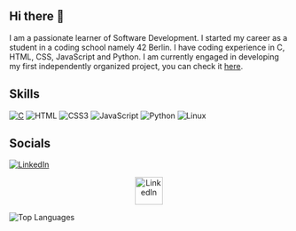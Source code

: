 ## Hi there 👋
I am a passionate learner of Software Development. I started my career as a student in a coding school namely 42 Berlin. I have coding experience in C, HTML, CSS, JavaScript and Python. I am currently engaged in developing my first independently organized project, you can check it [here](https://shakhzod2000.github.io/).

## Skills
[![C](https://img.shields.io/badge/C-00599C?style=flat-square&logo=&logoColor=white)](https://www.w3schools.com/c/c_intro.php)
![HTML](https://img.shields.io/badge/HTML-orange)
![CSS3](https://img.shields.io/badge/CSS-1572B6?style=flat-transparent&logo=css3&logoColor=white)
![JavaScript](https://img.shields.io/badge/JavaScript-323330?style=flat-square&logo=javascript&logoColor=F7DF1E)
![Python](https://img.shields.io/badge/Python-323330?style=flat-square&logo=python&logoColor=F7DF1E)
![Linux](https://img.shields.io/badge/Linux-FCC624?style=flat-square&logo=linux&logoColor=black)
## Socials
[![LinkedIn](https://img.shields.io/badge/LinkedIn-0077B5?style=flat-square&logo=linkedin&logoColor=white)](https://www.linkedin.com/in/shakhzod-shermatov-18b074180/)
<p align="center">
  <a href="https://www.linkedin.com/in/shakhzod-shermatov-18b074180/">
    <img src="https://img.shields.io/badge/LinkedIn-0077B5?style=flat-square&logo=linkedin&logoColor=white" alt="LinkedIn" height="50">
  </a>
</p>

![Top Languages](https://github-readme-stats.vercel.app/api/top-langs/?username=shakhzod2000&layout=compact&hide=Makefile&langs_count=8)
<!--
https://www.w3schools.com/c/c_intro.php
- 🔭 I’m currently working on ...
- 🌱 I’m currently learning ...
- 👯 I’m looking to collaborate on ...
- 🤔 I’m looking for help with ...
- 💬 Ask me about ...
- 📫 How to reach me: ...
- 😄 Pronouns: ...
- ⚡ Fun fact: ...
-->
